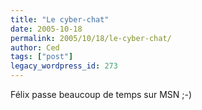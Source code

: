 ```yaml
---
title: "Le cyber-chat"
date: 2005-10-18
permalink: 2005/10/18/le-cyber-chat/
author: Ced
tags: ["post"]
legacy_wordpress_id: 273
---
```


Félix passe beaucoup de temps sur MSN ;-)

<img src="https://64k.be/wp-content/uploads/2006/general/cyber-chat.jpg" alt="" />

<!-- excerpt -->
